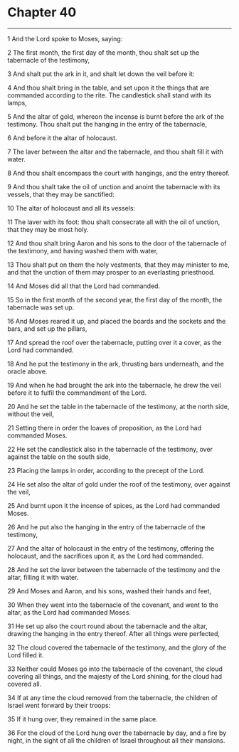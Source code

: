 # Chapter 40

***

1 And the Lord spoke to Moses, saying:

2 The first month, the first day of the month, thou shalt set up the tabernacle of the testimony,

3 And shalt put the ark in it, and shalt let down the veil before it:

4 And thou shalt bring in the table, and set upon it the things that are commanded according to the rite. The candlestick shall stand with its lamps,

5 And the altar of gold, whereon the incense is burnt before the ark of the testimony. Thou shalt put the hanging in the entry of the tabernacle,

6 And before it the altar of holocaust.

7 The laver between the altar and the tabernacle, and thou shalt fill it with water.

8 And thou shalt encompass the court with hangings, and the entry thereof.

9 And thou shalt take the oil of unction and anoint the tabernacle with its vessels, that they may be sanctified:

10 The altar of holocaust and all its vessels:

11 The laver with its foot: thou shalt consecrate all with the oil of unction, that they may be most holy.

12 And thou shalt bring Aaron and his sons to the door of the tabernacle of the testimony, and having washed them with water,

13 Thou shalt put on them the holy vestments, that they may minister to me, and that the unction of them may prosper to an everlasting priesthood.

14 And Moses did all that the Lord had commanded.

15 So in the first month of the second year, the first day of the month, the tabernacle was set up.

16 And Moses reared it up, and placed the boards and the sockets and the bars, and set up the pillars,

17 And spread the roof over the tabernacle, putting over it a cover, as the Lord had commanded.

18 And he put the testimony in the ark, thrusting bars underneath, and the oracle above.

19 And when he had brought the ark into the tabernacle, he drew the veil before it to fulfil the commandment of the Lord.

20 And he set the table in the tabernacle of the testimony, at the north side, without the veil,

21 Setting there in order the loaves of proposition, as the Lord had commanded Moses.

22 He set the candlestick also in the tabernacle of the testimony, over against the table on the south side,

23 Placing the lamps in order, according to the precept of the Lord.

24 He set also the altar of gold under the roof of the testimony, over against the veil,

25 And burnt upon it the incense of spices, as the Lord had commanded Moses.

26 And he put also the hanging in the entry of the tabernacle of the testimony,

27 And the altar of holocaust in the entry of the testimony, offering the holocaust, and the sacrifices upon it, as the Lord had commanded.

28 And he set the laver between the tabernacle of the testimony and the altar, filling it with water.

29 And Moses and Aaron, and his sons, washed their hands and feet,

30 When they went into the tabernacle of the covenant, and went to the altar, as the Lord had commanded Moses.

31 He set up also the court round about the tabernacle and the altar, drawing the hanging in the entry thereof. After all things were perfected,

32 The cloud covered the tabernacle of the testimony, and the glory of the Lord filled it.

33 Neither could Moses go into the tabernacle of the covenant, the cloud covering all things, and the majesty of the Lord shining, for the cloud had covered all.

34 If at any time the cloud removed from the tabernacle, the children of Israel went forward by their troops:

35 If it hung over, they remained in the same place.

36 For the cloud of the Lord hung over the tabernacle by day, and a fire by night, in the sight of all the children of Israel throughout all their mansions.

